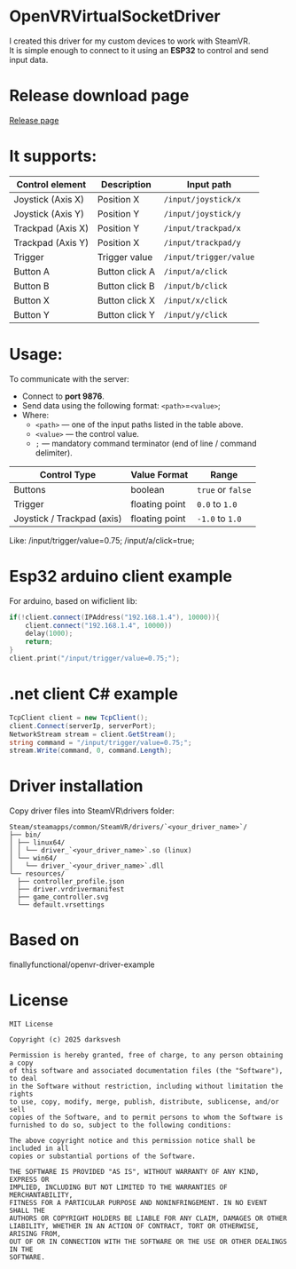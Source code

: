 # OpenVRVirtualSocketDriver
I created this driver for my custom devices to work with SteamVR.  
It is simple enough to connect to it using an **ESP32** to control and send input data.

# Release download page
[Release page](https://github.com/darksvesh/OpenVRVirtualSocketDriver/releases/tag/v1)

# It supports:
| Control element    | Description      | Input path              |
|--------------------|------------------|-------------------------|
| Joystick (Axis X)  | Position X       | `/input/joystick/x`     |
| Joystick (Axis Y)  | Position Y       | `/input/joystick/y`     |
| Trackpad (Axis X)  | Position Y       | `/input/trackpad/x`     |
| Trackpad (Axis Y)  | Position X       | `/input/trackpad/y`     |
| Trigger            | Trigger value    | `/input/trigger/value`  |
| Button A           | Button click A   | `/input/a/click`        |
| Button B           | Button click B   | `/input/b/click`        |
| Button X           | Button click X   | `/input/x/click`        |
| Button Y           | Button click Y   | `/input/y/click`        |

# Usage:

To communicate with the server:
- Connect to **port 9876**.
- Send data using the following format:
`<path>`=`<value>`;
- Where:
  - `<path>` — one of the input paths listed in the table above.
  - `<value>` — the control value.
  - `;` — mandatory command terminator (end of line / command delimiter).
  
| Control Type   | Value Format        | Range            |
|----------------|---------------------|-------------------|
| Buttons        | boolean             | `true` or `false` |
| Trigger        | floating point      | `0.0` to `1.0`    |
| Joystick / Trackpad (axis) | floating point | `-1.0` to `1.0`  |

Like:
/input/trigger/value=0.75;
/input/a/click=true;

# Esp32 arduino client example
For arduino, based on wificlient lib:
```cpp
if(!client.connect(IPAddress("192.168.1.4"), 10000)){ 
	client.connect("192.168.1.4", 10000)) 
    delay(1000);
    return;
}
client.print("/input/trigger/value=0.75;");
```
# .net client C# example
```c#
TcpClient client = new TcpClient();
client.Connect(serverIp, serverPort);
NetworkStream stream = client.GetStream();
string command = "/input/trigger/value=0.75;";
stream.Write(command, 0, command.Length);
```
# Driver installation
Copy driver files into SteamVR\drivers folder:
```
Steam/steamapps/common/SteamVR/drivers/`<your_driver_name>`/
├── bin/
│ ├── linux64/
│ │ └── driver_`<your_driver_name>`.so (linux)
│ └── win64/
│   └── driver_`<your_driver_name>`.dll
└── resources/
  ├── controller_profile.json
  ├── driver.vrdrivermanifest
  ├── game_controller.svg  
  └── default.vrsettings
```

# Based on
finallyfunctional/openvr-driver-example

# License
```
MIT License

Copyright (c) 2025 darksvesh

Permission is hereby granted, free of charge, to any person obtaining a copy
of this software and associated documentation files (the "Software"), to deal
in the Software without restriction, including without limitation the rights
to use, copy, modify, merge, publish, distribute, sublicense, and/or sell
copies of the Software, and to permit persons to whom the Software is
furnished to do so, subject to the following conditions:

The above copyright notice and this permission notice shall be included in all
copies or substantial portions of the Software.

THE SOFTWARE IS PROVIDED "AS IS", WITHOUT WARRANTY OF ANY KIND, EXPRESS OR
IMPLIED, INCLUDING BUT NOT LIMITED TO THE WARRANTIES OF MERCHANTABILITY,
FITNESS FOR A PARTICULAR PURPOSE AND NONINFRINGEMENT. IN NO EVENT SHALL THE
AUTHORS OR COPYRIGHT HOLDERS BE LIABLE FOR ANY CLAIM, DAMAGES OR OTHER
LIABILITY, WHETHER IN AN ACTION OF CONTRACT, TORT OR OTHERWISE, ARISING FROM,
OUT OF OR IN CONNECTION WITH THE SOFTWARE OR THE USE OR OTHER DEALINGS IN THE
SOFTWARE.
```
